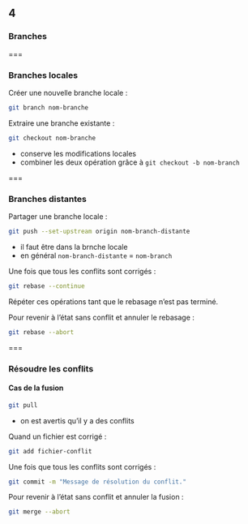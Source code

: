 <!-- .slide: data-background-image="images/git-logo.png" data-background-size="800px" class="chapter" -->
## 4
### Branches


===


<!-- .slide: class="slide" -->
### Branches locales

Créer une nouvelle branche locale :
```bash
git branch nom-branche 
```

Extraire une branche existante :
```bash
git checkout nom-branche 
```
 - conserve les modifications locales
 - combiner les deux opération grâce à `git checkout -b nom-branch`


===


<!-- .slide: class="slide" -->
### Branches distantes

Partager une branche locale :
```bash
git push --set-upstream origin nom-branch-distante
```
 - il faut être dans la brnche locale
 - en général `nom-branch-distante` = `nom-branch`


Une fois que tous les conflits sont corrigés :
```bash
git rebase --continue
```

Répéter ces opérations tant que le rebasage n’est pas terminé.

Pour revenir à l’état sans conflit et annuler le rebasage :
```bash
git rebase --abort
```


===


<!-- .slide: class="slide" -->
### Résoudre les conflits

#### Cas de la fusion


```bash
git pull
```
 - on est avertis qu’il y a des conflits

Quand un fichier est corrigé :
```bash
git add fichier-conflit
```

Une fois que tous les conflits sont corrigés :
```bash
git commit -m "Message de résolution du conflit."
```

Pour revenir à l’état sans conflit et annuler la fusion :
```bash
git merge --abort
```
